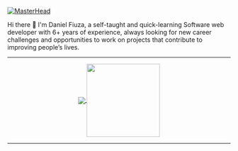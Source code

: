 [![MasterHead](https://www.nasa.gov/image-detail/iss069-e-25553-lrg/)](https://github.com/danrfiuza)

Hi there 👋 I'm Daniel Fiuza, a self-taught and quick-learning Software web developer with 6+ years of experience, always looking for new career challenges and opportunities to work on projects that contribute to improving people’s lives.

---
<!--
**danrfiuza/danrfiuza** is a ✨ _special_ ✨ repository because its `README.md` (this file) appears on your GitHub profile.

Here are some ideas to get you started:

- 🔭 I’m currently working on ...
- 🌱 I’m currently learning ...
- 👯 I’m looking to collaborate on ...
- 🤔 I’m looking for help with ...
- 💬 Ask me about ...
- 📫 How to reach me: ...
- 😄 Pronouns: ...
- ⚡ Fun fact: ...
-->

<p align="center">
  <a href="https://github.com/danrfiuza/github-readme-stats">
    <img
      align="center"
      src="https://github-readme-stats.vercel.app/api/top-langs/?username=danrfiuza&layout=compact"
    />
  </a>
  <a href="https://github.com/danrfiuza/github-readme-stats">
    <img
      align="center"
      height="165"
      src="https://github-readme-stats.vercel.app/api?username=danrfiuza&show_icons=true"
    />
  </a>
</p>

---
